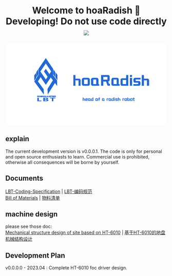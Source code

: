 <h1 align<h1 align="center">Welcome to hoaRadish 👋  </br>
 Developing! Do not use code directly <img src="https://img.shields.io/badge/hoaRadish-v0.0.0-blue"/></h1>   

<p align="left">
    <img width="800" src="doc/res/front.png">
</p>

## explain
The current development version is v0.0.0.1. The code is only for personal and open source enthusiasts to learn. Commercial use is prohibited, otherwise all consequences will be borne by yourself.

## Documents  
[LBT-Coding-Specification](doc/develop/LBT-Coding-Specification_zhCN.md)
| [LBT-编码规范](doc/develop/LBT-Coding-Specification_zhCN.md)  
[Bill of Materials](doc/hardware/LBT_hoar_v0.0.0.0_hardware_list_zh_CN.md) | 
[物料清单](doc/hardware/LBT_hoar_v0.0.0.0_hardware_list_zh_CN.md)

##  machine design 
please see those doc:  
[Mechanical structure design of site based on HT-6010](doc/machinery/3dpartyMotor/HT6010/README.md) | [基于HT-6010的地盘机械结构设计](doc/machinery/3dpartyMotor/HT6010/README_zh_CN.md)

##  Development Plan 
v0.0.0.0 - 2023.04 :  Complete HT-6010 foc driver design.